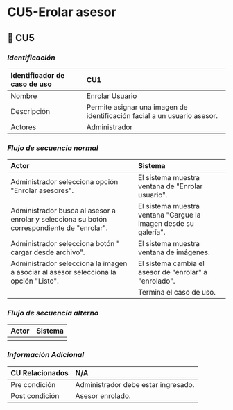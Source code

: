 # CU5-Erolar asesor

## 📌 **CU5**

### _**Identificación**_

| Identificador de caso de uso | **CU1** |
| :--- | :--- |
| Nombre | Enrolar Usuario |
| Descripción | Permite asignar una imagen de identificación facial a un usuario asesor.  |
| Actores | Administrador |

### _**Flujo de secuencia normal**_

| Actor | Sistema |
| :--- | :--- |
| Administrador selecciona opción "Enrolar asesores". | El sistema muestra ventana de "Enrolar usuario". |
| Administrador busca al asesor a enrolar y selecciona su botón correspondiente de "enrolar". | El sistema muestra ventana "Cargue la imagen desde su galería". |
| Administrador selecciona botón " cargar desde archivo". | El sistema muestra ventana de imágenes. |
| Administrador selecciona la imagen a asociar al asesor selecciona la opción "Listo". | El sistema cambia el asesor de "enrolar" a "enrolado".  |
|  | Termina el caso de uso.  |

### _**Flujo de secuencia alterno**_

| Actor | Sistema |
| :--- | :--- |
|  |  |

### _**Información Adicional**_

| CU Relacionados | N/A |
| :--- | :--- |
| Pre condición | Administrador debe estar ingresado. |
| Post condición | Asesor enrolado. |

